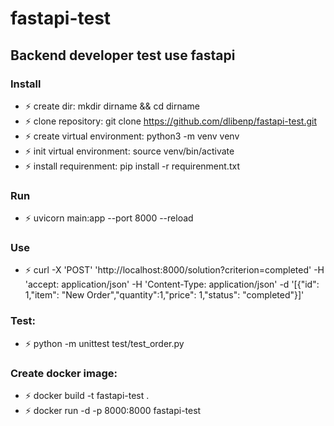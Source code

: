 # fastapi-test
## Backend developer test use fastapi

### Install
* ⚡ create dir: mkdir dirname && cd dirname
* ⚡ clone repository: git clone https://github.com/dlibenp/fastapi-test.git
* ⚡ create virtual environment: python3 -m venv venv
* ⚡ init virtual environment: source venv/bin/activate
* ⚡ install requirenment: pip install -r requirenment.txt

### Run
* ⚡ uvicorn main:app --port 8000 --reload

### Use
* ⚡ curl -X 'POST' 'http://localhost:8000/solution?criterion=completed' -H 'accept: application/json' -H 'Content-Type: application/json' -d '[{"id": 1,"item": "New Order","quantity":1,"price": 1,"status": "completed"}]'

### Test:
* ⚡ python -m unittest test/test_order.py

### Create docker image:
* ⚡ docker build -t fastapi-test .
* ⚡ docker run -d -p 8000:8000 fastapi-test
